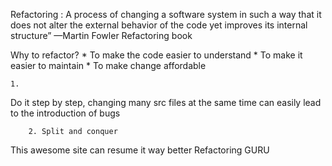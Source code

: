 Refactoring :
A process of changing a software system in such a way that it does not alter the external behavior of the code yet improves its internal structure”
—Martin Fowler Refactoring book

Why to refactor?
	*
To make the code easier to understand
	*
To make it easier to maintain
	*
To make change affordable



	1.
Do it step by step, changing many src files at the same time can easily lead to the introduction of  bugs


        2. Split and conquer

This awesome site can resume it way better   Refactoring GURU
